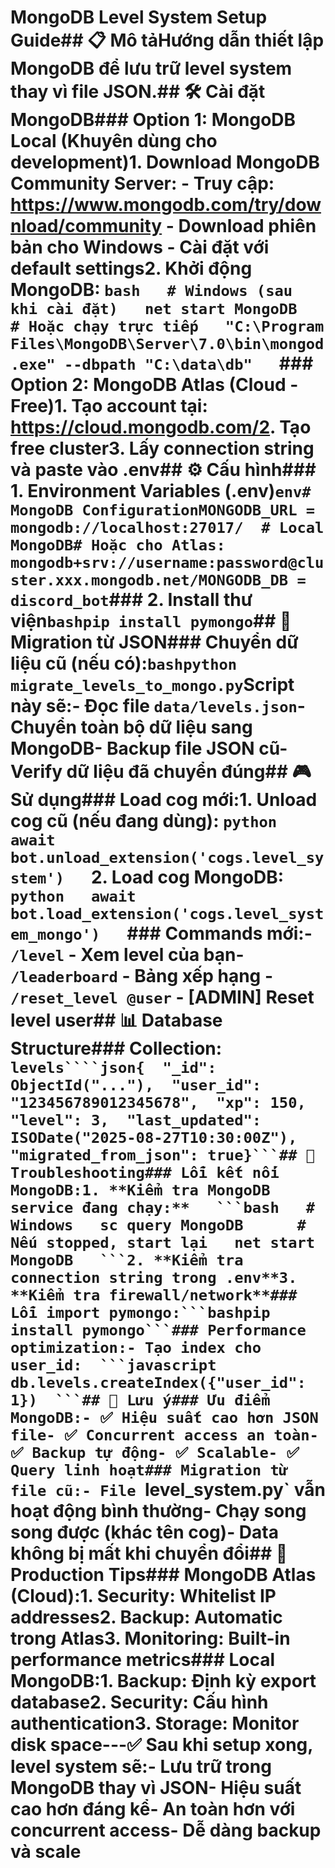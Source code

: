 # MongoDB Level System Setup Guide## 📋 Mô tảHướng dẫn thiết lập MongoDB để lưu trữ level system thay vì file JSON.## 🛠️ Cài đặt MongoDB### Option 1: MongoDB Local (Khuyên dùng cho development)1. **Download MongoDB Community Server:**   - Truy cập: https://www.mongodb.com/try/download/community   - Download phiên bản cho Windows   - Cài đặt với default settings2. **Khởi động MongoDB:**   ```bash   # Windows (sau khi cài đặt)   net start MongoDB      # Hoặc chạy trực tiếp   "C:\Program Files\MongoDB\Server\7.0\bin\mongod.exe" --dbpath "C:\data\db"   ```### Option 2: MongoDB Atlas (Cloud - Free)1. **Tạo account tại:** https://cloud.mongodb.com/2. **Tạo free cluster**3. **Lấy connection string và paste vào .env**## ⚙️ Cấu hình### 1. Environment Variables (.env)```env# MongoDB ConfigurationMONGODB_URL = mongodb://localhost:27017/  # Local MongoDB# Hoặc cho Atlas: mongodb+srv://username:password@cluster.xxx.mongodb.net/MONGODB_DB = discord_bot```### 2. Install thư viện```bashpip install pymongo```## 🔄 Migration từ JSON### Chuyển dữ liệu cũ (nếu có):```bashpython migrate_levels_to_mongo.py```Script này sẽ:- Đọc file `data/levels.json`- Chuyển toàn bộ dữ liệu sang MongoDB- Backup file JSON cũ- Verify dữ liệu đã chuyển đúng## 🎮 Sử dụng### Load cog mới:1. **Unload cog cũ** (nếu đang dùng):   ```python   await bot.unload_extension('cogs.level_system')   ```2. **Load cog MongoDB:**   ```python   await bot.load_extension('cogs.level_system_mongo')   ```### Commands mới:- `/level` - Xem level của bạn- `/leaderboard` - Bảng xếp hạng  - `/reset_level @user` - [ADMIN] Reset level user## 📊 Database Structure### Collection: `levels````json{  "_id": ObjectId("..."),  "user_id": "123456789012345678",  "xp": 150,  "level": 3,  "last_updated": ISODate("2025-08-27T10:30:00Z"),  "migrated_from_json": true}```## 🔧 Troubleshooting### Lỗi kết nối MongoDB:1. **Kiểm tra MongoDB service đang chạy:**   ```bash   # Windows   sc query MongoDB      # Nếu stopped, start lại   net start MongoDB   ```2. **Kiểm tra connection string trong .env**3. **Kiểm tra firewall/network**### Lỗi import pymongo:```bashpip install pymongo```### Performance optimization:- Tạo index cho user_id:  ```javascript  db.levels.createIndex({"user_id": 1})  ```## 🎯 Lưu ý### Ưu điểm MongoDB:- ✅ Hiệu suất cao hơn JSON file- ✅ Concurrent access an toàn- ✅ Backup tự động- ✅ Scalable- ✅ Query linh hoạt### Migration từ file cũ:- File `level_system.py` vẫn hoạt động bình thường- Chạy song song được (khác tên cog)- Data không bị mất khi chuyển đổi## 🚀 Production Tips### MongoDB Atlas (Cloud):1. **Security:** Whitelist IP addresses2. **Backup:** Automatic trong Atlas3. **Monitoring:** Built-in performance metrics### Local MongoDB:1. **Backup:** Định kỳ export database2. **Security:** Cấu hình authentication3. **Storage:** Monitor disk space---✅ **Sau khi setup xong, level system sẽ:**- Lưu trữ trong MongoDB thay vì JSON- Hiệu suất cao hơn đáng kể- An toàn hơn với concurrent access- Dễ dàng backup và scale